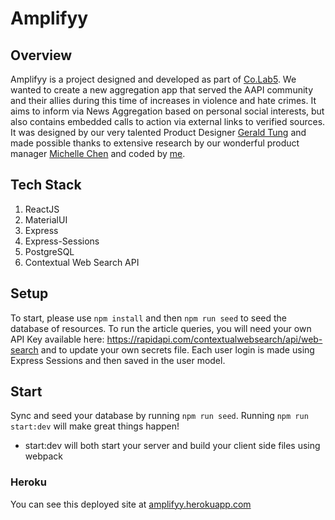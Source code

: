 # Amplifyy

## Overview

Amplifyy is a project designed and developed as part of [Co.Lab5](https://www.joincolab.io/).
We wanted to create a new aggregation app that served the AAPI community and their allies
during this time of increases in violence and hate crimes.
It aims to inform via News Aggregation based on personal social interests, but also contains embedded calls to action via external links to verified sources.
It was designed by our very talented Product Designer [Gerald Tung](https://www.linkedin.com/in/geraldtung/) and made possible thanks to extensive research by our wonderful product manager [Michelle Chen](https://www.linkedin.com/in/mwjchen/) and coded by [me](https://www.linkedin.com/in/traciamanda).

## Tech Stack

1. ReactJS
1. MaterialUI
1. Express
1. Express-Sessions
1. PostgreSQL
1. Contextual Web Search API

## Setup

To start, please use `npm install` and then `npm run seed` to seed the database of resources. To run the article queries, you will need your own API Key available here:
https://rapidapi.com/contextualwebsearch/api/web-search and to update your own secrets file. Each user login is made using Express Sessions and then saved in the user model.

## Start

Sync and seed your database by running `npm run seed`. Running `npm run start:dev` will make great things happen!

- start:dev will both start your server and build your client side files using webpack

### Heroku

You can see this deployed site at
[amplifyy.herokuapp.com](https://amplifyy.herokuapp.com)
